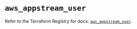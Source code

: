 # `aws_appstream_user`

Refer to the Terraform Registry for docs: [`aws_appstream_user`](https://registry.terraform.io/providers/hashicorp/aws/5.35.0/docs/resources/appstream_user).
